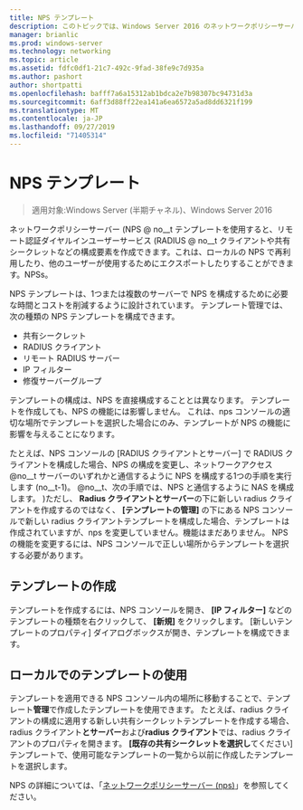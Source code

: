 ```yaml
---
title: NPS テンプレート
description: このトピックでは、Windows Server 2016 のネットワークポリシーサーバーテンプレートの概要について説明します。
manager: brianlic
ms.prod: windows-server
ms.technology: networking
ms.topic: article
ms.assetid: fdfc0df1-21c7-492c-9fad-38fe9c7d935a
ms.author: pashort
author: shortpatti
ms.openlocfilehash: bafff7a6a15312ab1bdca2e7b98307bc94731d3a
ms.sourcegitcommit: 6aff3d88ff22ea141a6ea6572a5ad8dd6321f199
ms.translationtype: MT
ms.contentlocale: ja-JP
ms.lasthandoff: 09/27/2019
ms.locfileid: "71405314"
---
```

# <a name="nps-templates"></a>NPS テンプレート

>適用対象:Windows Server (半期チャネル)、Windows Server 2016

ネットワークポリシーサーバー \(NPS @ no__t テンプレートを使用すると、リモート認証ダイヤルインユーザーサービス \(RADIUS @ no__t クライアントや共有シークレットなどの構成要素を作成できます。これは、ローカルの NPS で再利用したり、他のユーザーが使用するためにエクスポートしたりすることができます。NPSs。

NPS テンプレートは、1つまたは複数のサーバーで NPS を構成するために必要な時間とコストを削減するように設計されています。 テンプレート管理では、次の種類の NPS テンプレートを構成できます。

- 共有シークレット
- RADIUS クライアント
- リモート RADIUS サーバー
- IP フィルター
- 修復サーバーグループ

テンプレートの構成は、NPS を直接構成することとは異なります。 テンプレートを作成しても、NPS の機能には影響しません。 これは、nps コンソールの適切な場所でテンプレートを選択した場合にのみ、テンプレートが NPS の機能に影響を与えることになります。 

たとえば、NPS コンソールの [RADIUS クライアントとサーバー] で RADIUS クライアントを構成した場合、NPS の構成を変更し、ネットワークアクセス @no__t サーバーのいずれかと通信するように NPS を構成する1つの手順を実行します (no__t-1)。 @no__t、次の手順では、NPS と通信するように NAS を構成します。 \)ただし、 **Radius クライアントとサーバー**の下に新しい radius クライアントを作成するのではなく、 **[テンプレートの管理]** の下にある NPS コンソールで新しい radius クライアントテンプレートを構成した場合、テンプレートは作成されていますが、nps を変更していません。機能はまだありません。 NPS の機能を変更するには、NPS コンソールで正しい場所からテンプレートを選択する必要があります。

## <a name="creating-templates"></a>テンプレートの作成

テンプレートを作成するには、NPS コンソールを開き、 **[IP フィルター]** などのテンプレートの種類を右クリックして、 **[新規]** をクリックします。 [新しいテンプレートのプロパティ] ダイアログボックスが開き、テンプレートを構成できます。

## <a name="using-templates-locally"></a>ローカルでのテンプレートの使用

テンプレートを適用できる NPS コンソール内の場所に移動することで、テンプレート**管理**で作成したテンプレートを使用できます。 たとえば、radius クライアントの構成に適用する新しい共有シークレットテンプレートを作成する場合、radius クライアント**とサーバー**および**radius クライアント**では、radius クライアントのプロパティを開きます。 **[既存の共有シークレットを選択し**てください] テンプレートで、使用可能なテンプレートの一覧から以前に作成したテンプレートを選択します。

NPS の詳細については、「[ネットワークポリシーサーバー (nps)](nps-top.md)」を参照してください。
